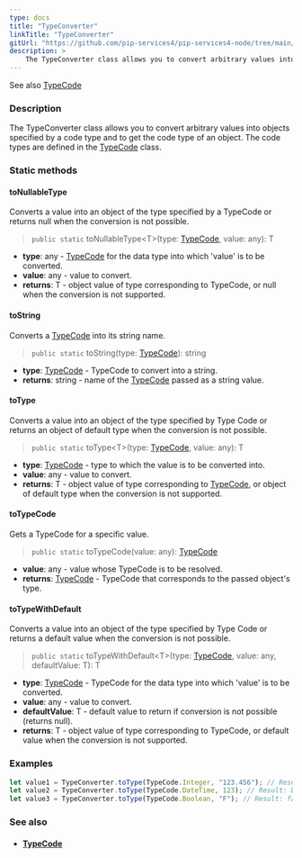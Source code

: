 ```yaml
---
type: docs
title: "TypeConverter"
linkTitle: "TypeConverter"
gitUrl: "https://github.com/pip-services4/pip-services4-node/tree/main/pip-services4-commons-node"
description: > 
    The TypeConverter class allows you to convert arbitrary values into objects specified by a code type and to get the code type of an object.
---
```

See also [TypeCode](../type_code)

### Description
The TypeConverter class allows you to convert arbitrary values into objects specified by a code type and to get the code type of an object. The code types are defined in the [TypeCode](../type_code) class.


### Static methods

#### toNullableType
Converts a value into an object of the type specified by a TypeCode or returns null when the conversion is not possible.

> `public static` toNullableType\<T\>(type: [TypeCode](../type_code), value: any): T

- **type**: any - [TypeCode](../type_code) for the data type into which 'value' is to be converted.
- **value**: any - value to convert.
- **returns**: T - object value of type corresponding to TypeCode, or null when the conversion is not supported.

#### toString
Converts a [TypeCode](../type_code) into its string name.

> `public static` toString(type: [TypeCode](../type_code)): string

- **type**: [TypeCode](../type_code) - TypeCode to convert into a string.
- **returns**: string - name of the [TypeCode](../type_code) passed as a string value.

#### toType
Converts a value into an object of the type specified by Type Code or returns an object of default type when the conversion is not possible.

> `public static` toType\<T\>(type: [TypeCode](../type_code), value: any): T

- **type**: [TypeCode](../type_code) - type to which the value is to be converted into.
- **value**: any - value to convert.
- **returns**: T - object value of type corresponding to [TypeCode](../type_code), or object of default type when the conversion is not supported.


#### toTypeCode
Gets a TypeCode for a specific value.

> `public static` toTypeCode(value: any): [TypeCode](../type_code)

- **value**: any - value whose TypeCode is to be resolved.
- **returns**: [TypeCode](../type_code) - TypeCode that corresponds to the passed object's type.

#### toTypeWithDefault
Converts a value into an object of the type specified by Type Code or returns a default value when the conversion is not possible.

> `public static` toTypeWithDefault\<T\>(type: [TypeCode](../type_code), value: any, defaultValue: T): T

- **type**: [TypeCode](../type_code) - TypeCode for the data type into which 'value' is to be converted.
- **value**: any - value to convert.
- **defaultValue**: T - default value to return if conversion is not possible (returns null).
- **returns**: T - object value of type corresponding to TypeCode, or default value when the conversion is not supported.

### Examples


```typescript
let value1 = TypeConverter.toType(TypeCode.Integer, "123.456"); // Result: 123
let value2 = TypeConverter.toType(TypeCode.DateTime, 123); // Result: Date(123)
let value3 = TypeConverter.toType(TypeCode.Boolean, "F"); // Result: false
```

### See also
- #### [TypeCode](../type_code)
